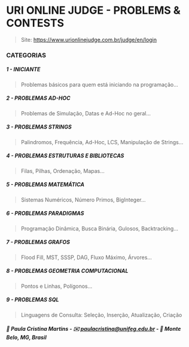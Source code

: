 # URI ONLINE JUDGE - PROBLEMS & CONTESTS 
> Site: https://www.urionlinejudge.com.br/judge/en/login

### CATEGORIAS

##### 1 - INICIANTE
> Problemas básicos para quem está iniciando na programação...

##### 2 - PROBLEMAS AD-HOC
> Problemas de Simulação, Datas e Ad-Hoc no geral...

##### 3 - PROBLEMAS STRINGS
> Palindromos, Frequência, Ad-Hoc, LCS, Manipulação de Strings...

##### 4 - PROBLEMAS ESTRUTURAS E BIBLIOTECAS
> Filas, Pilhas, Ordenação, Mapas...

##### 5 - PROBLEMAS MATEMÁTICA
> Sistemas Numéricos, Número Primos, BigInteger...

##### 6 - PROBLEMAS PARADIGMAS
> Programação Dinâmica, Busca Binária, Gulosos, Backtracking...

##### 7 - PROBLEMAS GRAFOS
> Flood Fill, MST, SSSP, DAG, Fluxo Máximo, Árvores...

##### 8 - PROBLEMAS GEOMETRIA COMPUTACIONAL
> Pontos e Linhas, Polígonos...

##### 9 - PROBLEMAS SQL
> Linguagens de Consulta: Seleção, Inserção, Atualização, Criação


##### :busts_in_silhouette: Paula Cristina Martins - :envelope: paulacristina@unifeg.edu.br - :house_with_garden: Monte Belo, MG, Brasil
